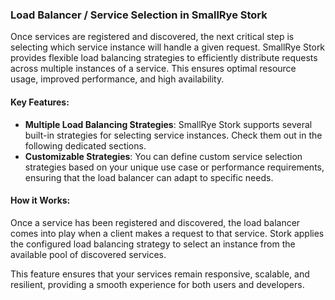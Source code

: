 ### Load Balancer / Service Selection in SmallRye Stork

Once services are registered and discovered, the next critical step is selecting which service instance will handle a given request. 
SmallRye Stork provides flexible load balancing strategies to efficiently distribute requests across multiple instances of a service. 
This ensures optimal resource usage, improved performance, and high availability.

#### Key Features:
- **Multiple Load Balancing Strategies**: SmallRye Stork supports several built-in strategies for selecting service instances. 
Check them out in the following dedicated sections.
- **Customizable Strategies**: You can define custom service selection strategies based on your unique use case or performance requirements, ensuring that the load balancer can adapt to specific needs.

#### How it Works:
Once a service has been registered and discovered, the load balancer comes into play when a client makes a request to that service. 
Stork applies the configured load balancing strategy to select an instance from the available pool of discovered services.

This feature ensures that your services remain responsive, scalable, and resilient, providing a smooth experience for both users and developers.
